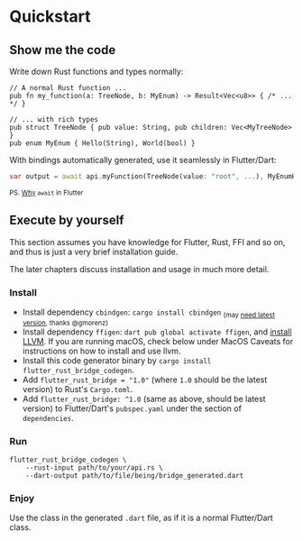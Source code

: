 # Quickstart

## Show me the code

Write down Rust functions and types normally:

```rust,noplayground
// A normal Rust function ...
pub fn my_function(a: TreeNode, b: MyEnum) -> Result<Vec<u8>> { /* ... */ }

// ... with rich types
pub struct TreeNode { pub value: String, pub children: Vec<MyTreeNode> }
pub enum MyEnum { Hello(String), World(bool) }
```

With bindings automatically generated, use it seamlessly in Flutter/Dart:

```dart
var output = await api.myFunction(TreeNode(value: "root", ...), MyEnumHello("tom"));
```

<sub>PS. [Why](feature/async_dart.md) `await` in Flutter</sub> 

## Execute by yourself

This section assumes you have knowledge for Flutter, Rust, FFI and so on, and thus is just a very brief installation guide.

The later chapters discuss installation and usage in much more detail.

### Install

* Install dependency `cbindgen`: `cargo install cbindgen` <sub>(may [need latest version](https://github.com/fzyzcjy/flutter_rust_bridge/issues/53#issuecomment-939588321), thanks @gmorenz)</sub>
* Install dependency `ffigen`:  `dart pub global activate ffigen`, and [install LLVM](https://pub.dev/packages/ffigen#installing-llvm). If you are running macOS, check below under MacOS Caveats for instructions on how to install and use llvm.
* Install this code generator binary by `cargo install flutter_rust_bridge_codegen`.
* Add `flutter_rust_bridge = "1.0"` (where `1.0` should be the latest version) to Rust's `Cargo.toml`.
* Add `flutter_rust_bridge: ^1.0` (same as above, should be latest version) to Flutter/Dart's `pubspec.yaml` under the section of `dependencies`.

### Run

```shell
flutter_rust_bridge_codegen \
    --rust-input path/to/your/api.rs \
    --dart-output path/to/file/being/bridge_generated.dart
```

### Enjoy

Use the class in the generated `.dart` file, as if it is a normal Flutter/Dart class.
